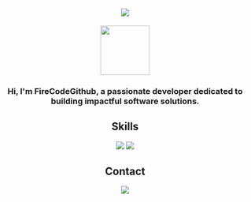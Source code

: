 <!-- Profile Header -->
<h1 align="center">
  <img src="https://readme-typing-svg.herokuapp.com?color=%2336BCF7&lines=Hello%2C+I'm+FireCodeGithub;Welcome+to+my+GitHub+Profile!" />
</h1>

<!-- Introduction -->
<p align="center">
  <img src="[https://avatars.githubusercontent.com/u/107129871?v=4]([https://avatars.githubusercontent.com/u/170349869?v=4](https://avatars.githubusercontent.com/u/107129871?v=4))" width="100" height="100">
</p>
<h3 align="center">Hi, I'm FireCodeGithub, a passionate developer dedicated to building impactful software solutions.</h3>

<!-- Skills Section -->
<h2 align="center">Skills</h2>
<p align="center">
  <img src="https://img.shields.io/badge/HTML5-E34F26?style=for-the-badge&logo=html5&logoColor=white" />
  <img src="https://img.shields.io/badge/Python-3776AB?style=for-the-badge&logo=python&logoColor=white" />
</p>

<!-- Contact Section -->
<h2 align="center">Contact</h2>
<p align="center">
  <a href="mailto:firecodegithub@example.com"><img src="https://img.shields.io/badge/Email-D14836?style=for-the-badge&logo=gmail&logoColor=white" /></a>
</p>
